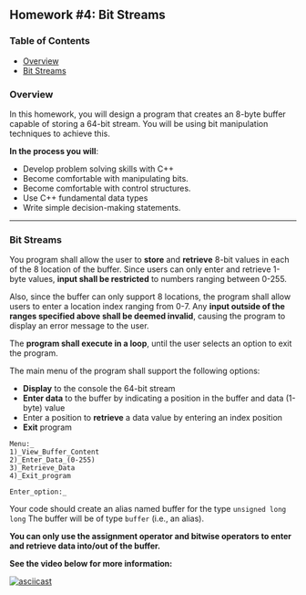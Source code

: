 ## Homework #4: Bit Streams

### Table of Contents
- [Overview](#overview)
- [Bit Streams](#homework-1-a-palindromes)

### Overview
In this homework, you will design a program that creates an 8-byte buffer capable of storing a 64-bit stream. You will be using bit manipulation techniques to achieve this.

**In the process you will**:
* Develop problem solving skills with C++
* Become comfortable with manipulating bits.
* Become comfortable with control structures.
* Use C++ fundamental data types
* Write simple decision-making statements.

---

### Bit Streams
You program shall allow the user to **store** and **retrieve** 8-bit values in each of the 8 location of the buffer. Since users can only enter and retrieve 1-byte values, **input shall be restricted** to numbers ranging between 0-255.

Also, since the buffer can only support 8 locations, the program shall allow users to enter a location index ranging from 0-7. Any **input outside of the ranges specified above shall be deemed invalid**, causing the program to display an error message to the user.

The **program shall execute in a loop**, until the user selects an option to exit the program.

The main menu of the program shall support the following options:
* **Display** to the console the 64-bit stream
* **Enter data** to the buffer by indicating a position in the buffer and data (1-byte) value
* Enter a position to **retrieve** a data value by entering an index position
* **Exit** program


```
Menu:_
1)_View_Buffer_Content
2)_Enter_Data_(0-255)
3)_Retrieve_Data
4)_Exit_program

Enter_option:_
```

Your code should create an alias named buffer for the type `unsigned long long` The buffer will be of type `buffer` (i.e., an alias).

**You can only use the assignment operator and bitwise operators to enter and retrieve data into/out of the buffer.**

**See the video below for more information:**
</br>

[![asciicast](https://asciinema.org/a/01mvrozde7j3ymcxpwthz9re1.png)](https://asciinema.org/a/01mvrozde7j3ymcxpwthz9re1)
